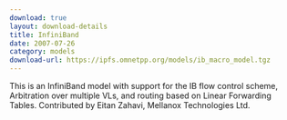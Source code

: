 ```yaml
---
download: true
layout: download-details
title: InfiniBand
date: 2007-07-26
category: models
download-url: https://ipfs.omnetpp.org/models/ib_macro_model.tgz
---
```


This is an InfiniBand model with support for the IB flow control scheme, Arbitration over multiple VLs, and routing
based on Linear Forwarding Tables. Contributed by Eitan Zahavi, Mellanox Technologies Ltd.

